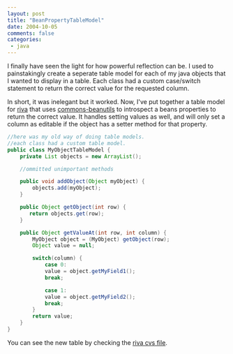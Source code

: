 ```yaml
---
layout: post
title: "BeanPropertyTableModel"
date: 2004-10-05
comments: false
categories:
 - java
---
```


I finally have seen the light for how powerful reflection can be. I used to painstakingly create a seperate table model for each of my java objects that I wanted to display in a table. Each class had a custom case/switch statement to return the correct value for the requested column.


In short, it was inelegant but it worked. Now, I've put together a table model for [riva](https://riva.dev.java.net) that uses [commons-beanutils](http://jakarta.apache.org/commons) to introspect a beans properties to return the correct value. It handles setting values as well, and will only set a column as editable if the object has a setter method for that property.



```java
//here was my old way of doing table models.
//each class had a custom table model.
public class MyObjectTableModel {
    private List objects = new ArrayList();

    //ommitted unimportant methods

    public void addObject(Object myObject) {
        objects.add(myObject);
    }

    public Object getObject(int row) {
       return objects.get(row);
    }

    public Object getValueAt(int row, int column) {
        MyObject object = (MyObject) getObject(row);
        Object value = null;

        switch(column) {
            case 0:
            value = object.getMyField1();
            break;

            case 1:
            value = object.getMyField2();
            break;
        }
        return value;
    }
}
```



You can see the new table by checking the [riva cvs file](https://riva.dev.java.net/source/browse/riva/riva-core/src/java/com/codecrate/riva/model/BeanPropertyTableModel.java).

